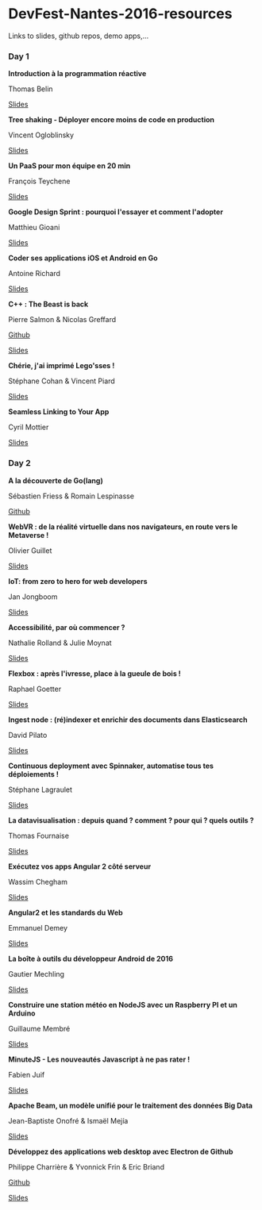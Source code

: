 # DevFest-Nantes-2016-resources

Links to slides, github repos, demo apps,...

### Day 1

**Introduction à la programmation réactive**

Thomas Belin

[Slides](http://blog.thomasbelin.fr/talks/reactive-programming/#1)

**Tree shaking - Déployer encore moins de code en production**

Vincent Ogloblinsky

[Slides](http://blog.vincentogloblinsky.com/devfest-2016-tree-shaking-slides/)

**Un PaaS pour mon équipe en 20 min**

François Teychene

[Slides](https://docs.google.com/presentation/d/129Ga70TRFJ6i2GomQWU_5JS5mIpIlTBB84LRbUMpNxU/present?slide=id.g62811f3b0_18)

**Google Design Sprint : pourquoi l'essayer et comment l'adopter**

Matthieu Gioani

[Slides](http://www.slideshare.net/Matt_Gio/design-sprint-devfest-nantes-2016)

**Coder ses applications iOS et Android en Go**

Antoine Richard

[Slides](https://drive.google.com/open?id=0B1h6pGHwa6gxRHg2ckFOWEwtUEdKRHRudnlOVjVTbExWSUZJ)

**C++ : The Beast is back**

Pierre Salmon & Nicolas Greffard

[Github](https://github.com/ddway2/devfest2016-phoenix-caffe)

[Slides](https://github.com/ddway2/devfest2016-phoenix-caffe/blob/master/slides/slides.pdf)

**Chérie, j'ai imprimé Lego'sses !**

Stéphane Cohan & Vincent Piard

[Slides](https://github.com/lea-leo/slides/blob/master/DevFest2016_Conference_vFinale.pdf)

**Seamless Linking to Your App**

Cyril Mottier

[Slides](https://speakerdeck.com/cyrilmottier/seamless-linking-to-your-app)

### Day 2

**A la découverte de Go(lang)**

Sébastien Friess & Romain Lespinasse

[Github](https://github.com/sfeir/handsongo)

**WebVR : de la réalité virtuelle dans nos navigateurs, en route vers le Metaverse !**

Olivier Guillet

[Slides](https://speakerdeck.com/olivierguillet/devfest-nantes-2016-de-la-realite-virtuelle-dans-nos-navigateurs-en-route-vers-le-metaverse)

**IoT: from zero to hero for web developers**

Jan Jongboom

[Slides](http://www.slideshare.net/janjongboom/iot-from-zero-to-hero-for-web-developers-gdg-devfest-nantes-2016)

**Accessibilité, par où commencer ?**

Nathalie Rolland & Julie Moynat

[Slides](http://devfest2016-accessibilite.juliemoynat.fr/#/)

**Flexbox : après l'ivresse, place à la gueule de bois !**

Raphael Goetter

[Slides](https://speakerdeck.com/goetter/flexbox-place-a-la-gueule-de-bois)

**Ingest node : (ré)indexer et enrichir des documents dans Elasticsearch**

David Pilato

[Slides](https://speakerdeck.com/elastic/ingest-node-re-indexer-et-enrichir-des-documents-dans-elasticsearch-devfest-2016-nantes-1)

**Continuous deployment avec Spinnaker, automatise tous tes déploiements !**

Stéphane Lagraulet

[Slides](https://docs.google.com/presentation/d/1x4Z61vRWkWEbYLsWjcHIylHLHRlajLmPTdMCJi_Tyhg/edit#slide=id.g17d09711c0_2_80)

**La datavisualisation : depuis quand ? comment ? pour qui ? quels outils ?**

Thomas Fournaise

[Slides](http://dl.free.fr/getfile.pl?file=/P55oR9OD)

**Exécutez vos apps Angular 2 côté serveur**

Wassim Chegham

[Slides](http://slides.com/wassimchegham/angular2-universal)

**Angular2 et les standards du Web**

Emmanuel Demey

[Slides](https://speakerdeck.com/gillespie59/angular2-et-les-standards-du-web)

**La boîte à outils du développeur Android de 2016**

Gautier Mechling

[Slides](https://fr.slideshare.net/Nilhcem/the-2016-android-developer-toolbox-nantes)

**Construire une station météo en NodeJS avec un Raspberry PI et un Arduino**

Guillaume Membré

[Slides](https://gmembre-zenika.github.io/devfest-2016-arduino/#/)

**MinuteJS - Les nouveautés Javascript à ne pas rater !**

Fabien Juif

[Slides](https://docs.google.com/presentation/d/14TorRNaSEG08mdbgLz02rT3SC6bkyGTwqccOIG-2R1o/edit#slide=id.g138dd8872b_0_7635)

**Apache Beam, un modèle unifié pour le traitement des données Big Data**

Jean-Baptiste Onofré & Ismaël Mejía

[Slides](http://maven.nanthrax.net/beam/devfest.pdf)


**Développez des applications web desktop avec Electron de Github**

Philippe Charrière & Yvonnick Frin & Eric Briand

[Github](https://github.com/frinyvonnick/electron-workshop)

[Slides](https://github.com/frinyvonnick/electron-workshop/blob/master/slides/Electron%20DevFest%20Nantes%202016.pdf)
